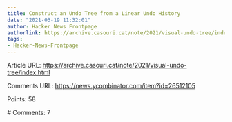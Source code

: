 ```yaml
---
title: Construct an Undo Tree from a Linear Undo History
date: "2021-03-19 11:32:01"
author: Hacker News Frontpage
authorlink: https://archive.casouri.cat/note/2021/visual-undo-tree/index.html
tags:
- Hacker-News-Frontpage
---
```


<p>Article URL: <a href="https://archive.casouri.cat/note/2021/visual-undo-tree/index.html">https://archive.casouri.cat/note/2021/visual-undo-tree/index.html</a></p>
<p>Comments URL: <a href="https://news.ycombinator.com/item?id=26512105">https://news.ycombinator.com/item?id=26512105</a></p>
<p>Points: 58</p>
<p># Comments: 7</p>

